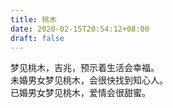 ```yaml
---
title: 桃木
date: 2020-02-15T20:54:12+08:00
draft: false
---
```


梦见桃木，吉兆，预示着生活会幸福。<br>
未婚男女梦见桃木，会很快找到知心人。<br>
已婚男女梦见桃木，爱情会很甜蜜。<br>
